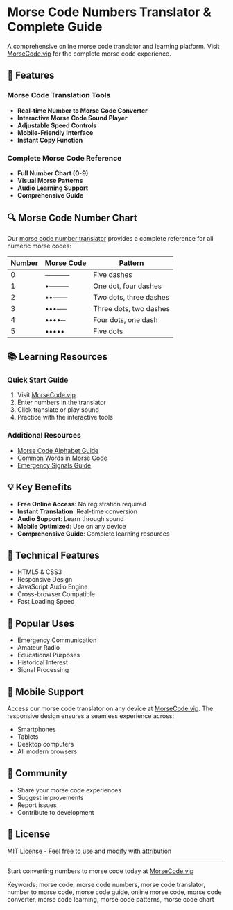 # Morse Code Numbers Translator & Complete Guide

A comprehensive online morse code translator and learning platform. Visit [MorseCode.vip](https://www.morsecode.vip) for the complete morse code experience.

## 🎯 Features

### Morse Code Translation Tools
- **Real-time Number to Morse Code Converter**
- **Interactive Morse Code Sound Player**
- **Adjustable Speed Controls**
- **Mobile-Friendly Interface**
- **Instant Copy Function**

### Complete Morse Code Reference
- **Full Number Chart (0-9)**
- **Visual Morse Patterns**
- **Audio Learning Support**
- **Comprehensive Guide**

## 🔍 Morse Code Number Chart

Our [morse code number translator](https://www.morsecode.vip/morse-code-numbers/) provides a complete reference for all numeric morse codes:

| Number | Morse Code | Pattern |
|--------|------------|---------|
| 0 | ───── | Five dashes |
| 1 | •──── | One dot, four dashes |
| 2 | ••─── | Two dots, three dashes |
| 3 | •••── | Three dots, two dashes |
| 4 | ••••─ | Four dots, one dash |
| 5 | ••••• | Five dots |

## 📚 Learning Resources

### Quick Start Guide
1. Visit [MorseCode.vip](https://www.morsecode.vip)
2. Enter numbers in the translator
3. Click translate or play sound
4. Practice with the interactive tools

### Additional Resources
- [Morse Code Alphabet Guide](https://www.morsecode.vip/morse-code-alphabet/)
- [Common Words in Morse Code](https://www.morsecode.vip/morse-code-words/)
- [Emergency Signals Guide](https://www.morsecode.vip/morse-code-words/sos-in-morse-code/)

## 💡 Key Benefits

- **Free Online Access**: No registration required
- **Instant Translation**: Real-time conversion
- **Audio Support**: Learn through sound
- **Mobile Optimized**: Use on any device
- **Comprehensive Guide**: Complete learning resources

## 🔧 Technical Features

- HTML5 & CSS3
- Responsive Design
- JavaScript Audio Engine
- Cross-browser Compatible
- Fast Loading Speed

## 🌟 Popular Uses

- Emergency Communication
- Amateur Radio
- Educational Purposes
- Historical Interest
- Signal Processing

## 📱 Mobile Support

Access our morse code translator on any device at [MorseCode.vip](https://www.morsecode.vip). The responsive design ensures a seamless experience across:
- Smartphones
- Tablets
- Desktop computers
- All modern browsers

## 🤝 Community

- Share your morse code experiences
- Suggest improvements
- Report issues
- Contribute to development

## 📄 License

MIT License - Feel free to use and modify with attribution

---

Start converting numbers to morse code today at [MorseCode.vip](https://www.morsecode.vip)

Keywords: morse code, morse code numbers, morse code translator, number to morse code, morse code guide, online morse code, morse code converter, morse code learning, morse code patterns, morse code chart